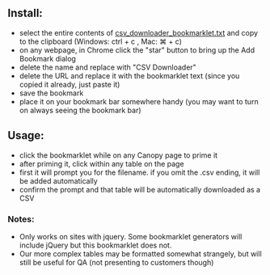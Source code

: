 ## Install:
  - select the entire contents of  [csv_downloader_bookmarklet.txt](https://raw.githubusercontent.com/henrybryant/csv_downloader/master/csv_downloader_bookmarklet.txt) and copy to the clipboard (Windows: ctrl + c , Mac: ⌘ + c)
  - on any webpage, in Chrome click the "star" button to bring up the Add Bookmark dialog
  - delete the name and replace with "CSV Downloader"
  - delete the URL and replace it with the bookmarklet text (since you copied it already, just paste it)
  - save the bookmark
  - place it on your bookmark bar somewhere handy (you may want to turn on always seeing the bookmark bar)

## Usage:
  - click the bookmarklet while on any Canopy page to prime it
  - after priming it, click within any table on the page
  - first it will prompt you for the filename. if you omit the .csv ending, it will be added automatically
  - confirm the prompt and that table will be automatically downloaded as a CSV

### Notes:
- Only works on sites with jquery. Some bookmarklet generators will include jQuery but this bookmarklet does not.
- Our more complex tables may be formatted somewhat strangely, but will still be useful for QA (not presenting to customers though)
